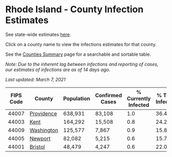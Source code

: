 # Rhode Island - County Infection Estimates

See state-wide estimates [here](/infections/us-ri).

Click on a county name to view the infections estimates for that county.

See the [Counties Summary](/infections/summary-counties) page for a searchable and sortable table.

*Note: Due to the inherent lag between infections and reporting of cases, our estimates of infections are as of 14 days ago.*

*Last updated: March 7, 2021*

|   FIPS Code |                   County |   Population |   Confirmed Cases |   % Currently Infected |   % Total Infected |
|-------------|--------------------------|--------------|-------------------|------------------------|--------------------|
|       44007 | [Providence](providence) |      638,931 |            83,108 |                    1.0 |               36.4 |
|       44003 |             [Kent](kent) |      164,292 |            15,508 |                    0.8 |               24.2 |
|       44009 | [Washington](washington) |      125,577 |             7,867 |                    0.9 |               15.8 |
|       44005 |       [Newport](newport) |       82,082 |             5,215 |                    0.6 |               15.7 |
|       44001 |       [Bristol](bristol) |       48,479 |             4,247 |                    0.6 |               22.0 |